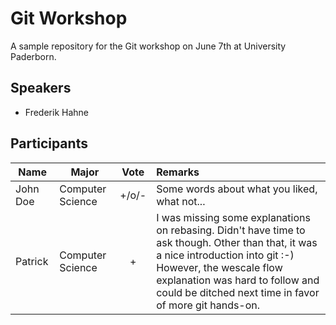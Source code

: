 # Git Workshop
A sample repository for the Git workshop on June 7th at University Paderborn.

## Speakers

* Frederik Hahne

## Participants

| Name          |Major           | Vote           | Remarks  |
| ------------- |----------------|:-------------: | :-----   |
| John Doe      |Computer Science| +/o/-          | Some words about what you liked, what not... 
| Patrick       |Computer Science| +              | I was missing some explanations on rebasing. Didn't have time to ask though. Other than that, it was a nice introduction into git :-) However, the wescale flow explanation was hard to follow and could be ditched next time in favor of more git hands-on. |

